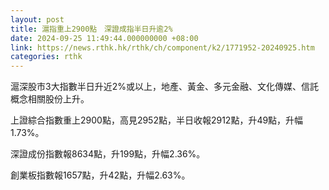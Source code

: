 ```yaml
---
layout: post
title: 滬指重上2900點　深證成指半日升逾2%
date: 2024-09-25 11:49:44.000000000 +08:00
link: https://news.rthk.hk/rthk/ch/component/k2/1771952-20240925.htm
categories: rthk
---
```


滬深股市3大指數半日升近2%或以上，地產、黃金、多元金融、文化傳媒、信託概念相關股份上升。

上證綜合指數重上2900點，高見2952點，半日收報2912點，升49點，升幅1.73%。

深證成份指數報8634點，升199點，升幅2.36%。

創業板指數報1657點，升42點，升幅2.63%。

